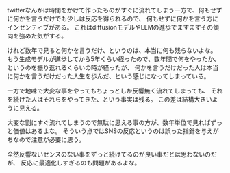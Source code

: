 twitterなんかは時間をかけて作ったものがすぐに流れてしまう一方で、何もせずに何かを言うだけでも少しは反応を得られるので、
何もせずに何かを言う方にインセンティブがある。
これはdiffusionモデルやLLMの進歩でますますその傾向を強めた気がする。

けれど数年で見ると何かを言うだけ、というのは、本当に何も残らないよな。
もう生成モデルが進歩してから5年くらい経ったので、数年間で何をやったか、というのを振り返れるくらいの時が経ったが、
何かを言うだけだった人は本当に何かを言うだけだった人生を歩んだ、という感じになってしまっている。

一方で地味で大変な事をやってもちょっとしか反響無く流れてしまっても、
それを続けた人はそれらをやってきた、という事実は残る。
この差は結構大きいように見える。

大変な割にすぐ流れてしまうので無駄に思える事の方が、数年単位で見ればずっと価値はあるよな。
そういう点ではSNSの反応というのは誤った指針を与えがちなので注意が必要に思う。

全然反響ないセンスのない事をずっと続けてるのが良い事だとは思わないのだが、
反応に最適化しすぎるのも問題があるよな。